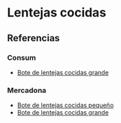 # Lentejas cocidas

## Referencias

### Consum

* [Bote de lentejas cocidas grande](https://tienda.consum.es/consum/producto/luengo-lenteja-cocida-pardina-frasco/p-7042000)

### Mercadona 

* [Bote de lentejas cocidas pequeño](https://tienda.mercadona.es/product/26011/lenteja-cocida-pardina-hacendado-tarro)
* [Bote de lentejas cocidas grande](https://tienda.mercadona.es/product/26030/lenteja-cocida-pardina-hacendado-tarro)